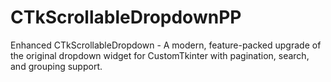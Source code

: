 # CTkScrollableDropdownPP
Enhanced CTkScrollableDropdown - A modern, feature-packed upgrade of the original dropdown widget for CustomTkinter with pagination, search, and grouping support.
